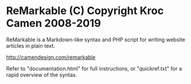 ReMarkable (C) Copyright Kroc Camen 2008-2019
========================================================================
ReMarkable is a Markdown-like syntax and PHP script for writing website
articles in plain text.

http://camendesign.com/remarkable

Refer to "documentation.html" for full instructions, or "quickref.txt"
for a rapid overview of the syntax.
